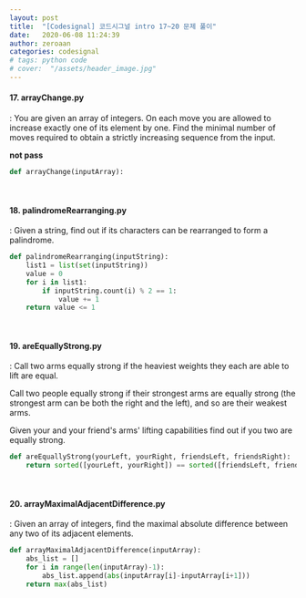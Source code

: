 ```yaml
---
layout: post
title:  "[Codesignal] 코드시그널 intro 17~20 문제 풀이"
date:   2020-06-08 11:24:39
author: zeroaan
categories: codesignal
# tags: python code
# cover:  "/assets/header_image.jpg"
---
```


#### 17. arrayChange.py
: You are given an array of integers. On each move you are allowed to increase exactly one of its element by one. Find the minimal number of moves required to obtain a strictly increasing sequence from the input.

**not pass**
```python
def arrayChange(inputArray):

```

<br>

#### 18. palindromeRearranging.py
:  Given a string, find out if its characters can be rearranged to form a palindrome.

```python
def palindromeRearranging(inputString):
    list1 = list(set(inputString))
    value = 0
    for i in list1:
        if inputString.count(i) % 2 == 1:
            value += 1
    return value <= 1
```

<br>

#### 19. areEquallyStrong.py
:  Call two arms equally strong if the heaviest weights they each are able to lift are equal.

Call two people equally strong if their strongest arms are equally strong (the strongest arm can be both the right and the left), and so are their weakest arms. 

Given your and your friend's arms' lifting capabilities find out if you two are equally strong.

```python
def areEquallyStrong(yourLeft, yourRight, friendsLeft, friendsRight):
    return sorted([yourLeft, yourRight]) == sorted([friendsLeft, friendsRight])
```

<br>

#### 20. arrayMaximalAdjacentDifference.py
: Given an array of integers, find the maximal absolute difference between any two of its adjacent elements.

```python
def arrayMaximalAdjacentDifference(inputArray):
    abs_list = []
    for i in range(len(inputArray)-1):
        abs_list.append(abs(inputArray[i]-inputArray[i+1]))
    return max(abs_list)
```